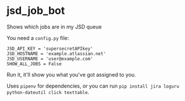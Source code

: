 # jsd_job_bot
Shows which jobs are in my JSD queue

You need a `config.py` file:

    JSD_API_KEY = 'supersecretAPIkey'
    JSD_HOSTNAME = 'example.atlassian.net'
    JSD_USERNAME = 'user@example.com'
    SHOW_ALL_JOBS = False

Run it, it'll show you what you've got assigned to you.

Uses `pipenv` for dependencies, or you can run `pip install jira loguru python-dateutil click texttable`.


